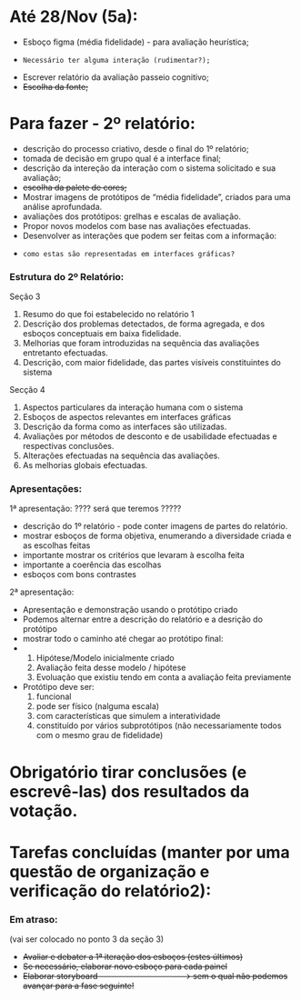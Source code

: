 # Até 28/Nov (5a):
- Esboço figma (média fidelidade) - para avaliação heurística;
-     Necessário ter alguma interação (rudimentar?);
- Escrever relatório da avaliação passeio cognitivo;
- ~~Escolha da fonte;~~

# Para fazer - 2º relatório:
- descrição do processo criativo, desde o final do 1º relatório;
- tomada de decisão em grupo qual é a interface final;
- descrição da intereção da interação com o sistema solicitado e sua avaliação;
- ~~escolha da palete de cores;~~
- Mostrar imagens de protótipos de “média fidelidade”, criados para uma análise aprofundada.
- avaliações dos protótipos: grelhas e escalas de avaliação.
- Propor novos modelos com base nas avaliações efectuadas.
- Desenvolver as interações que podem ser feitas com a informação:
-     como estas são representadas em interfaces gráficas?


### Estrutura do 2º Relatório:

Seção 3
1. Resumo do que foi estabelecido no relatório 1
2. Descrição dos problemas detectados, de forma agregada, e dos esboços conceptuais em baixa
fidelidade.
3. Melhorias que foram introduzidas na sequência das avaliações entretanto efectuadas.
4. Descrição, com maior fidelidade, das partes visíveis constituintes do sistema

Secção 4
1. Aspectos particulares da interação humana com o sistema
2. Esboços de aspectos relevantes em interfaces gráficas
3. Descrição da forma como as interfaces são utilizadas.
4. Avaliações por métodos de desconto e de usabilidade efectuadas e respectivas conclusões.
5. Alterações efectuadas na sequência das avaliações.
6. As melhorias globais efectuadas.


### Apresentações:

1ª apresentação: ???? será que teremos ?????
 - descrição do 1º relatório - pode conter imagens de partes do relatório.
 - mostrar esboços de forma objetiva, enumerando a diversidade criada e as escolhas feitas
 - importante mostrar os critérios que levaram à escolha feita
 - importante a coerência das escolhas
 - esboços com bons contrastes

2ª apresentação:
 -  Apresentação e demonstração usando o protótipo criado
 -  Podemos alternar entre a descrição do relatório e a desrição do protótipo
 -  mostrar todo o caminho até chegar ao protótipo final:
 -   1. Hipótese/Modelo inicialmente criado
     2. Avaliação feita desse modelo / hipótese
     3. Evoluação que existiu tendo em conta a avaliação feita previamente
 - Protótipo deve ser:
    1. funcional
    2. pode ser físico (nalguma escala)
    3. com características que simulem a interatividade
    4. constituído por vários subprotótipos (não necessariamente todos com o  mesmo grau de fidelidade)


# Obrigatório tirar conclusões (e escrevê-las) dos resultados da votação.

# Tarefas concluídas (manter por uma questão de organização e verificação do relatório2):
### Em atraso:
(vai ser colocado no ponto 3 da seção 3)
- ~~Avaliar e debater a 1ª iteração dos esboços (estes últimos)~~
- ~~Se necessário, elaborar novo esboço para cada painel~~
- ~~Elaborar storyboard     ----------------------> sem o qual não podemos avançar para a fase seguinte!~~

